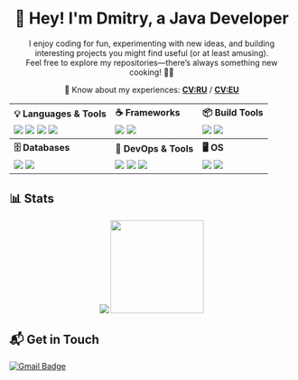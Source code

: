 <h1 align="center">👋 Hey! I'm Dmitry, a Java Developer</h1>

<p align="center">
I enjoy coding for fun, experimenting with new ideas, and building interesting projects you might find useful (or at least amusing).<br>
Feel free to explore my repositories—there’s always something new cooking! 🍳🚧
</p>

<p align="center">
📄 Know about my experiences:
<a href="https://docs.google.com/document/d/1zkaku8k1xSKBnmubhJ2CPPwDC66vDki9knj8W9mqnss/edit?tab=t.0"><b>CV:RU</b></a> /
<a href="https://docs.google.com/document/d/1Ey7eT_hw_SZKm8M_yyqtfG09RP0t5B07p4ewYcSxyi8/edit?tab=t.0"><b>CV:EU</b></a>
</p>

<table>
  <tr>
    <th align="left">💡 Languages & Tools</th>
    <th align="left">☕ Frameworks</th>
    <th align="left">📦 Build Tools</th>
  </tr>
  <tr>
    <td>
      <img src="https://img.shields.io/badge/java-%23ED8B00.svg?style=for-the-badge&logo=java&logoColor=white"/>
      <img src="https://img.shields.io/badge/kotlin-%23800080.svg?style=for-the-badge&logo=kotlin&logoColor=white"/>
      <img src="https://img.shields.io/badge/html5-%23E34F26.svg?style=for-the-badge&logo=html5&logoColor=white"/>
      <img src="https://img.shields.io/badge/css3-%231572B6.svg?style=for-the-badge&logo=css3&logoColor=white"/>
    </td>
    <td>
      <img src="https://img.shields.io/badge/spring-%236DB33F.svg?style=for-the-badge&logo=spring&logoColor=white"/>
      <img src="https://img.shields.io/badge/Hibernate-59666C?style=for-the-badge&logo=Hibernate&logoColor=white"/>
    </td>
    <td>
      <img src="https://img.shields.io/badge/Apache%20Maven-C71A36?style=for-the-badge&logo=Apache%20Maven&logoColor=white"/>
      <img src="https://img.shields.io/badge/gradle-02303A?style=for-the-badge&logo=gradle&logoColor=white"/>
    </td>
  </tr>

  <tr>
    <th align="left">🗄️ Databases</th>
    <th align="left">🐳 DevOps & Tools</th>
    <th align="left">🖥️ OS</th>
  </tr>
  <tr>
    <td>
      <img src="https://img.shields.io/badge/postgres-%23316192.svg?style=for-the-badge&logo=postgresql&logoColor=white"/>
      <img src="https://img.shields.io/badge/MySQL-005C84?style=for-the-badge&logo=mysql&logoColor=white"/>
    </td>
    <td>
      <img src="https://img.shields.io/badge/docker-%230db7ed.svg?style=for-the-badge&logo=docker&logoColor=white"/>
      <img src="https://img.shields.io/badge/kubernetes-%23326ce5.svg?style=for-the-badge&logo=kubernetes&logoColor=white"/>
      <img src="https://img.shields.io/badge/kafka-%23800080.svg?style=for-the-badge&logo=apache-kafka&logoColor=white"/>
    </td>
    <td>
      <img src="https://img.shields.io/badge/Linux-FCC624?style=for-the-badge&logo=linux&logoColor=black"/>
      <img src="https://img.shields.io/badge/Windows-0078D6?style=for-the-badge&logo=windows&logoColor=white"/>
    </td>
  </tr>
</table>

## 📊 Stats

<p align="center">
  <img src="https://github-readme-stats.vercel.app/api/top-langs/?username=DunkTrain&layout=compact&theme=tokyonight" />
  <img src="https://github-readme-stats.vercel.app/api?username=DunkTrain&count_private=true&show_icons=true&custom_title=Github%20Status&hide=issues&theme=tokyonight" height="165" />
</p>

## 📬 Get in Touch

<a href="mailto:duosora1997@gmail.com">
  <img src="https://img.shields.io/badge/Gmail-duosora1997@gmail.com-D14836?style=for-the-badge&logo=gmail&logoColor=white" alt="Gmail Badge">
</a>
